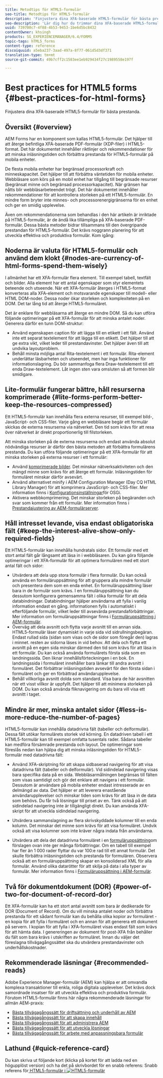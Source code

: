 ```yaml
---
title: Metodtips för HTML5-formulär
seo-title: Metodtips för HTML5-formulär
description: 'Finjustera dina XFA-baserade HTML5-formulär för bästa prestanda. '
seo-description: 'Lär dig hur du trimmar dina XFA-baserade HTML5-formulär för bästa prestanda. '
uuid: 739700c7-4f88-4b53-9453-1be6d5bc8432
contentOwner: khsingh
products: SG_EXPERIENCEMANAGER/6.4/FORMS
topic-tags: hTML5_forms
content-type: reference
discoiquuid: a5eba237-3aad-497a-8f77-061d5d3df371
translation-type: tm+mt
source-git-commit: 49b7cff2c1583ee1eb929434f27c1989558e197f

---
```



# Best practices for HTML5 forms  {#best-practices-for-html-forms}

Finjustera dina XFA-baserade HTML5-formulär för bästa prestanda.

## Översikt {#overview}

AEM Forms har en komponent som kallas HTML5-formulär. Det hjälper till att återge befintliga XFA-baserade PDF-formulär (XDP-filer) i HTML5-format. Det här dokumentet innehåller riktlinjer och rekommendationer för att minska inläsningstiden och förbättra prestanda för HTML5-formulär på mobila enheter.

De flesta mobila enheter har begränsad processorkraft och minneskapacitet. Det hjälper till att förbättra väntetiden för mobila enheter. Webbläsare som körs på en mobil enhet har tillgång till begränsade resurser (begränsat minne och begränsad processorkapacitet). När gränsen har nåtts blir webbläsarbeteendet trögt. Det här dokumentet innehåller rekommendationer för att kontrollera storleken på ett HTML5-formulär. En mindre form bryter inte minnes- och processorenergigränserna för en enhet och ger en smidig upplevelse.

Även om rekommendationerna som behandlas i den här artikeln är inriktade på HTML5-formulär, är de ändå lika tillämpliga på XFA-baserade PDF-formulär. Dessa bästa metoder bidrar tillsammans till den övergripande prestandan för HTML5-formulär. Det krävs noggrann planering för att utveckla effektiva och produktiva formulär. Kom igång:

## Noderna är valuta för HTML5-formulär och använd dem klokt {#nodes-are-currency-of-html-forms-spend-them-wisely}

I allmänhet har ett XFA-formulär flera element. Till exempel tabell, textfält och bilder. Alla element har ett antal egenskaper som styr elementets beteende och utseende. När ett XFA-formulär återges i HTML5-format konverteras alla XFA-element och motsvarande egenskaper till modell- eller HTML DOM-noder. Dessa noder ökar storleken och komplexiteten på en DOM. Det tar lång tid att återge HTML5-formuläret.

Det är enklare för webbläsarna att återge en mindre DOM. Så du kan utföra följande optimeringar på ett XFA-formulär för att minska antalet noder. Generera därför en tunn DOM-struktur:

* Använd egenskapen caption för att lägga till en etikett i ett fält. Använd inte ett separat textelement för att lägga till en etikett. Det hjälper till att ge extra vikt, vilket leder till prestandavinster. Det hjälper även till att undvika layoutproblem.
* Behåll minsta möjliga antal Rita-textelement i ett formulär. Rita-element underlättar läsbarheten och utseendet, men har inga funktioner för informationslagring. Du bör sammanfoga flera Draw-textelement till ett enda Draw-textelement. Låt ingen sten vara omsluten så att formen blir smidigare.

## Lite-formulär fungerar bättre, håll resurserna komprimerade {#lite-forms-perform-better-keep-the-resources-compressed}

Ett HTML5-formulär kan innehålla flera externa resurser, till exempel bild-, JavaScript- och CSS-filer. Varje gång en webbläsare begär ett formulär skickas de externa resurserna via nätverket. Den tid som krävs för att resa över nätverket är direkt proportionerlig till filstorleken.

Att minska storleken på de externa resurserna och endast använda absolut nödvändiga resurser är därför den bästa metoden att förbättra formulärens prestanda. Du kan utföra följande optimeringar på ett XFA-formulär för att minska storleken på externa resurser i ett formulär:

* Använd [komprimerade bilder](/help/assets/best-practices-for-optimizing-the-quality-of-your-images.md). Det minskar nätverksaktiviteten och den mängd minne som krävs för att återge ett formulär. Inläsningstiden för formuläret minskar därför avsevärt.
* Använd alternativet minify i AEM Configuration Manager (Day CQ HTML Library Manager) för att komprimera JavaScript- och CSS-filer. Mer information finns i [Konfigurationsinställningar](/help/sites-deploying/osgi-configuration-settings.md)för OSGi.
* Aktivera webbkomprimering. Det minskar storleken på begäranden och svar som kommer från ett formulär. Mer information finns i [Prestandajustering av AEM-formulärserver](https://helpx.adobe.com/aem-forms/6-3/performance-tuning-aem-forms.html).

## Håll intresset levande, visa endast obligatoriska fält {#keep-the-interest-alive-show-only-required-fields}

Ett HTML5-formulär kan innehålla hundratals sidor. Ett formulär med ett stort antal fält går långsamt att läsa in i webbläsaren. Du kan göra följande optimeringar i ett XFA-formulär för att optimera formulären med ett stort antal fält och sidor:

* Utvärdera att dela upp stora formulär i flera formulär. Du kan också använda en formuläruppsättning för att gruppera alla mindre formulär och presentera dem som en enda enhet. En formuläruppsättning läser bara in de formulär som krävs. I en formuläruppsättning kan du dessutom konfigurera gemensamma fält i olika formulär för att dela databindningar. Databindningar hjälper användarna att fylla i vanlig information endast en gång. informationen fylls i automatiskt i efterföljande formulär, vilket leder till avsevärda prestandaförbättringar. Mer information om formuläruppsättningar finns i [Formuläruppsättning i AEM-formulär](https://helpx.adobe.com/aem-forms/6-3/formset-in-aem-forms.html).
* Överväg att dela avsnitt och flytta varje avsnitt till en annan sida. HTML5-formulär läser dynamiskt in varje sida vid sidrullningsbegäran. Endast rullad sida (sidan som visas och de sidor som föregår den) lagras i minnet. resten av sidorna läses in vid behov. Att dela och flytta ett avsnitt på en egen sida minskar därmed den tid som krävs för att läsa in ett formulär. Du kan också använda formulärets första sida som en landningssida. Den liknar innehållsförteckningen i en bok. En landningssida i formuläret innehåller bara länkar till andra avsnitt i formuläret. Det förbättrar inläsningstiden avsevärt för den första sidan i formuläret och ger en förbättrad användarupplevelse.
* Behåll villkorliga avsnitt dolda som standard. Visa bara de här avsnitten när ett visst villkor är uppfyllt. Det hjälper till att minimera storleken på DOM. Du kan också använda fliknavigering om du bara vill visa ett avsnitt i taget.

## Mindre är mer, minska antalet sidor {#less-is-more-reduce-the-number-of-pages}

HTML5-formulär kan innehålla datadrivna fält (tabeller och delformulär). Dessa fält utökar formulärets storlek vid körning. En datadriven tabell i ett HTML5-formulär kan till exempel omfatta tusentals rader. Sådana tabeller kan medföra försämrade prestanda och layout. De optimeringar som föreslås nedan kan hjälpa dig att minska inläsningstiden för HTML5-formulär med datadrivna fält:

* Använd XFA-skriptning för att skapa sidbaserad navigering för att visa datadrivna fält (tabeller och delformulär). Vid sidindelad navigering visas bara specifika data på en sida. Webbläsarmålningen begränsas till fälten som visas samtidigt och gör det enklare att navigera i ett formulär. Dessutom är användare på mobila enheter endast intresserade av en delmängd av data. Det hjälper er att leverera enastående användarupplevelser och minskar tiden som krävs för att läsa in de data som behövs. Du får två lösningar till priset av en.  Tänk också på att sidindelad navigering inte är tillgängligt direkt. Du kan använda XFA-skript för att utveckla sidindelad navigering.

* Utvärdera sammanslagning av flera skrivskyddade kolumner till en enda kolumn. Det minskar det minne som krävs för att visa formuläret. Undvik också att visa kolumner som inte kräver några indata från användarna.
* Utvärdera att dela det datadrivna formuläret i en [formuläruppsättning](https://helpx.adobe.com/aem-forms/6-3/formset-in-aem-forms.html)om förslagen ovan inte ger många förbättringar. Om en tabell till exempel har fler än 1 000 rader flyttar du var 100:e rad till ett annat formulär. Det skulle förbättra inläsningstiden och prestanda för formulären.  Observera också att en formuläruppsättning skapar en konsoliderad XML för alla formulär. Använd olika datarötter för att skilja på data i alla typer av formulär. Mer information finns i [Formuläruppsättning i AEM-formulär](https://helpx.adobe.com/aem-forms/6-3/formset-in-aem-forms.html).

## Två för dokumentdokument (DOR) {#power-of-two-for-document-of-record-dor}

Ett XFA-formulär kan ha ett stort antal avsnitt som bara är dedikerade för DOR (Document of Record). Om du vill minska antalet noder och förbättra prestanda för ett sådant formulär kan du behålla olika kopior av formuläret - en kopia för att fylla i formuläret och en annan för att generera ett dokument på servern. I kopian för att fylla i XFA-formuläret visas endast fält som krävs för att hämta data. I genereringen av dokument för post-XFA från behåller du fält som bara krävs i utskriften av formuläret. Innan du väljer det föreslagna tillvägagångssättet ska du utvärdera prestandavinster och underhållskostnader.

## Rekommenderade läsningar {#recommended-reads}

Adobe Experience Manager-formulär (AEM) kan hjälpa er att omvandla komplexa transaktioner till enkla, roliga digitala upplevelser. Det krävs dock samordnade insatser för att utveckla effektiva och produktiva formulär. Förutom HTML5-formulär finns här några rekommenderade läsningar för allmän AEM-praxis:

* [Bästa tillvägagångssätt för driftsättning och underhåll av AEM](/help/sites-deploying/best-practices.md)
* [Bästa tillvägagångssätt för att skapa innehåll](/help/sites-authoring/best-practices.md)
* [Bästa tillvägagångssätt för att administrera AEM](/help/sites-administering/administer-best-practices.md)
* [Bästa tillvägagångssätt för att utveckla lösningar](/help/sites-developing/best-practices.md)
* [Bästa tillvägagångssätt för arbete med anpassningsbara formulär](/help/forms/using/adaptive-forms-best-practices.md)

## Lathund {#quick-reference-card}

Du kan skriva ut följande kort (klicka på kortet för att ladda ned en högupplöst version) och ha det på skrivbordet för en snabb referens:
Snabb referens för[ HTML5-formulär i ![HTML5-formulär](do-not-localize/best-practices_reference_card.png)](assets/html5_forms_best_practices_reference_card.pdf)
